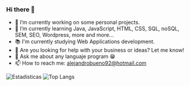 ### Hi there 👋

- 🔭 I’m currently working on some personal projects.
- 🌱 I’m currently learning Java, JavaScript, HTML, CSS, SQL, noSQL, SEM, SEO, Wordpress, more and more...
- 📚 I'm currently studying Web Applications development.
- 🤔 Are you looking for help with your business or ideas? Let me know!
- 💬 Ask me about any languaje program 😁
- 📫 How to reach me: alejandrobueno92@hotmail.com

![Estadisticas](https://github-readme-stats.vercel.app/api?username=al3xHub&show_icons=true&theme=dark)
![Top Langs](https://github-readme-stats.vercel.app/api/top-langs/?username=al3xHub&layout=compact&theme=dark)


